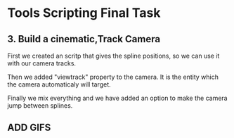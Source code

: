 # Tools Scripting Final Task

## 3. Build a cinematic,Track Camera

First we created an scritp that gives the spline positions, so we can use it with our camera tracks.

Then we added "viewtrack" property to the camera. It is the entity which the camera automaticaly will target.

Finally we mix everything and we have added an option to make the camera jump between splines.

## ADD GIFS